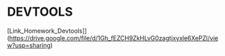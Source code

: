 # DEVTOOLS
[Link_Homework_Devtools]](https://drive.google.com/file/d/1Gh_fEZCH9ZkHLvG0zagtjxyxle6XePZl/view?usp=sharing)
